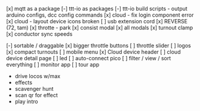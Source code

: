 [x] mqtt as a package
[-] ttt-io as packages
[-] ttt-io build scripts - output arduino configs, dcc config commands
[x] cloud - fix login component error
[x] cloud - layout device icons broken
[ ] usb extension cord
[x] REVERSE (72, tam)
[x] throtte - park
[x] consist modal
[x] all modals
[x] turnout clamp
[x] conductor sync speeds

[-] sortable / draggable
[x] bigger throttle buttons
[ ] throttle slider
[ ] logos
[x] compact turnouts
[ ] mobile menu
[x] Cloud device header
[ ] cloud device detail page
[ ] led
[ ] auto-connect pico
[ ] filter / view / sort everything
[ ] monitor app
[ ] tour app
  - drive locos w/max
  - effects
  - scavenger hunt
  - scan qr for effect
  - play intro

